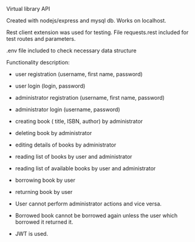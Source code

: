 Virtual library API

Created with nodejs/express and mysql db.
Works on localhost.

Rest client extension was used for testing. 
File requests.rest included for test routes and parameters.

.env file included to check necessary data structure

Functionality description:

- user registration (username, first name, password)
- user login (login, password)
- administrator registration (username, first name, password)
- administrator login (username, password)

- creating book ( title, ISBN, author) by administrator
- deleting book by administrator
- editing details of books by administrator

- reading list of books by user and administrator
- reading list of available books by user and administrator

- borrowing book by user
- returning book by user

- User cannot perform administrator actions and vice versa.
- Borrowed book cannot be borrowed again unless the user which borrowed it returned it.
- JWT is used.
